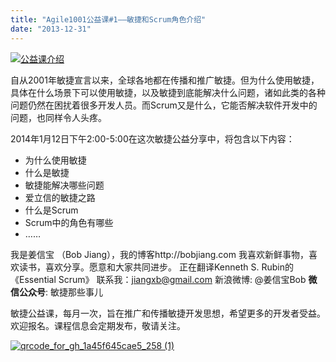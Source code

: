 ```yaml
---
title: "Agile1001公益课#1——敏捷和Scrum角色介绍"
date: "2013-12-31"
---
```


[![公益课介绍](/wp-content/uploads/2014/01/公益课介绍.jpg)](/wp-content/uploads/2014/01/公益课介绍.jpg)

自从2001年敏捷宣言以来，全球各地都在传播和推广敏捷。但为什么使用敏捷，具体在什么场景下可以使用敏捷，以及敏捷到底能解决什么问题，诸如此类的各种问题仍然在困扰着很多开发人员。而Scrum又是什么，它能否解决软件开发中的问题，也同样令人头疼。

2014年1月12日下午2:00-5:00在这次敏捷公益分享中，将包含以下内容：

- 为什么使用敏捷
- 什么是敏捷
- 敏捷能解决哪些问题
- 爱立信的敏捷之路
- 什么是Scrum
- Scrum中的角色有哪些
- ……

我是姜信宝 （Bob Jiang），我的博客http://bobjiang.com 我喜欢新鲜事物，喜欢读书，喜欢分享。愿意和大家共同进步。 正在翻译Kenneth S. Rubin的《Essential Scrum》 联系我：jiangxb@gmail.com 新浪微博: @姜信宝Bob **微信公众号**: 敏捷那些事儿

敏捷公益课，每月一次，旨在推广和传播敏捷开发思想，希望更多的开发者受益。欢迎报名。课程信息会定期发布，敬请关注。

[![qrcode_for_gh_1a45f645cae5_258 (1)](/wp-content/uploads/2013/12/qrcode_for_gh_1a45f645cae5_258-1.jpg)](/wp-content/uploads/2013/12/qrcode_for_gh_1a45f645cae5_258-1.jpg)
